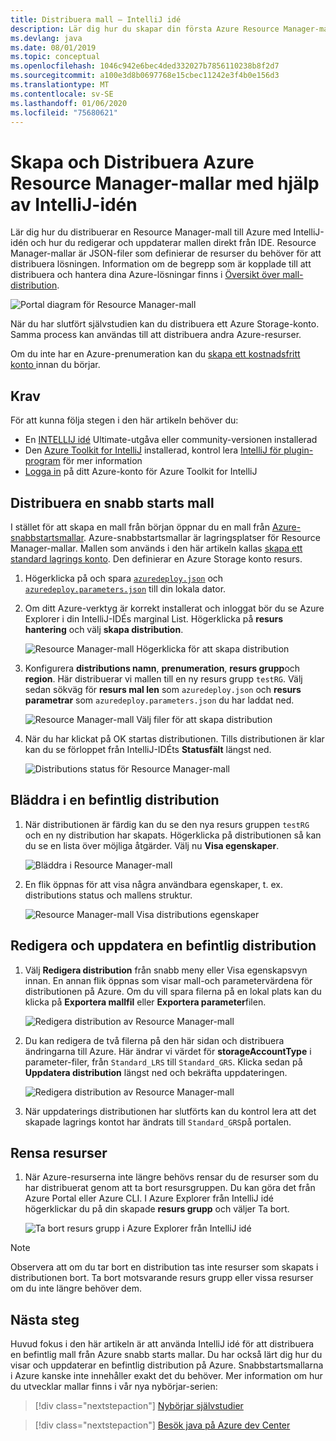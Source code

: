 ```yaml
---
title: Distribuera mall – IntelliJ idé
description: Lär dig hur du skapar din första Azure Resource Manager-mall med hjälp av IntelliJ-idén och hur du distribuerar den.
ms.devlang: java
ms.date: 08/01/2019
ms.topic: conceptual
ms.openlocfilehash: 1046c942e6bec4ded332027b7856110238b8f2d7
ms.sourcegitcommit: a100e3d8b0697768e15cbec11242e3f4b0e156d3
ms.translationtype: MT
ms.contentlocale: sv-SE
ms.lasthandoff: 01/06/2020
ms.locfileid: "75680621"
---
```

# <a name="create-and-deploy-azure-resource-manager-templates-by-using-the-intellij-idea"></a>Skapa och Distribuera Azure Resource Manager-mallar med hjälp av IntelliJ-idén

Lär dig hur du distribuerar en Resource Manager-mall till Azure med IntelliJ-idén och hur du redigerar och uppdaterar mallen direkt från IDE. Resource Manager-mallar är JSON-filer som definierar de resurser du behöver för att distribuera lösningen. Information om de begrepp som är kopplade till att distribuera och hantera dina Azure-lösningar finns i [Översikt över mall-distribution](overview.md).

![Portal diagram för Resource Manager-mall](./media/quickstart-create-templates-use-the-portal/azure-resource-manager-export-deploy-template-portal.png)

När du har slutfört självstudien kan du distribuera ett Azure Storage-konto. Samma process kan användas till att distribuera andra Azure-resurser.

Om du inte har en Azure-prenumeration kan du [skapa ett kostnadsfritt konto ](https://azure.microsoft.com/free/) innan du börjar.

## <a name="prerequisites"></a>Krav

För att kunna följa stegen i den här artikeln behöver du:

* En [INTELLIJ idé](https://www.jetbrains.com/idea/download/) Ultimate-utgåva eller community-versionen installerad
* Den [Azure Toolkit for IntelliJ](https://plugins.jetbrains.com/plugin/8053) installerad, kontrol lera [IntelliJ för plugin-program](https://www.jetbrains.com/help/idea/managing-plugins.html) för mer information
* [Logga in](/java/azure/intellij/azure-toolkit-for-intellij-sign-in-instructions) på ditt Azure-konto för Azure Toolkit for IntelliJ

## <a name="deploy-a-quickstart-template"></a>Distribuera en snabb starts mall

I stället för att skapa en mall från början öppnar du en mall från [Azure-snabbstartsmallar](https://azure.microsoft.com/resources/templates/). Azure-snabbstartsmallar är lagringsplatser för Resource Manager-mallar. Mallen som används i den här artikeln kallas [skapa ett standard lagrings konto](https://github.com/Azure/azure-quickstart-templates/tree/master/101-storage-account-create/). Den definierar en Azure Storage konto resurs.

1. Högerklicka på och spara [`azuredeploy.json`](https://raw.githubusercontent.com/Azure/azure-quickstart-templates/master/101-storage-account-create/azuredeploy.json) och [`azuredeploy.parameters.json`](https://raw.githubusercontent.com/Azure/azure-quickstart-templates/master/101-storage-account-create/azuredeploy.parameters.json) till din lokala dator.

1. Om ditt Azure-verktyg är korrekt installerat och inloggat bör du se Azure Explorer i din IntelliJ-IDÉs marginal List. Högerklicka på **resurs hantering** och välj **skapa distribution**.

    ![Resource Manager-mall Högerklicka för att skapa distribution](./media/create-templates-use-intellij/resource-manager-create-deployment-right-click.png)

1. Konfigurera **distributions namn**, **prenumeration**, **resurs grupp**och **region**. Här distribuerar vi mallen till en ny resurs grupp `testRG`. Välj sedan sökväg för **resurs mal len** som `azuredeploy.json` och **resurs parametrar** som `azuredeploy.parameters.json` du har laddat ned.

    ![Resource Manager-mall Välj filer för att skapa distribution](./media/create-templates-use-intellij/resource-manager-create-deployment-select-files.png)

1. När du har klickat på OK startas distributionen. Tills distributionen är klar kan du se förloppet från IntelliJ-IDÉts **Statusfält** längst ned.

    ![Distributions status för Resource Manager-mall](./media/create-templates-use-intellij/resource-manager-create-deployment-status.png)

## <a name="browse-an-existing-deployment"></a>Bläddra i en befintlig distribution

1. När distributionen är färdig kan du se den nya resurs gruppen `testRG` och en ny distribution har skapats. Högerklicka på distributionen så kan du se en lista över möjliga åtgärder. Välj nu **Visa egenskaper**.

    ![Bläddra i Resource Manager-mall](./media/create-templates-use-intellij/resource-manager-deployment-browse.png)

1. En flik öppnas för att visa några användbara egenskaper, t. ex. distributions status och mallens struktur.

    ![Resource Manager-mall Visa distributions egenskaper](./media/create-templates-use-intellij/resource-manager-deployment-show-properties.png)

## <a name="edit-and-update-an-existing-deployment"></a>Redigera och uppdatera en befintlig distribution

1. Välj **Redigera distribution** från snabb meny eller Visa egenskapsvyn innan. En annan flik öppnas som visar mall-och parametervärdena för distributionen på Azure. Om du vill spara filerna på en lokal plats kan du klicka på **Exportera mallfil** eller **Exportera parameter**filen.

    ![Redigera distribution av Resource Manager-mall](./media/create-templates-use-intellij/resource-manager-edit-deployment.png)

1. Du kan redigera de två filerna på den här sidan och distribuera ändringarna till Azure. Här ändrar vi värdet för **storageAccountType** i parameter-filer, från `Standard_LRS` till `Standard_GRS`. Klicka sedan på **Uppdatera distribution** längst ned och bekräfta uppdateringen.

    ![Redigera distribution av Resource Manager-mall](./media/create-templates-use-intellij/resource-manager-edit-deployment-update.png)

1. När uppdaterings distributionen har slutförts kan du kontrol lera att det skapade lagrings kontot har ändrats till `Standard_GRS`på portalen.

## <a name="clean-up-resources"></a>Rensa resurser

1. När Azure-resurserna inte längre behövs rensar du de resurser som du har distribuerat genom att ta bort resursgruppen. Du kan göra det från Azure Portal eller Azure CLI. I Azure Explorer från IntelliJ idé högerklickar du på din skapade **resurs grupp** och väljer Ta bort.

    ![Ta bort resurs grupp i Azure Explorer från IntelliJ idé](./media/create-templates-use-intellij/delete-resource-group.png)

> [!NOTE]
> Observera att om du tar bort en distribution tas inte resurser som skapats i distributionen bort. Ta bort motsvarande resurs grupp eller vissa resurser om du inte längre behöver dem.

## <a name="next-steps"></a>Nästa steg

Huvud fokus i den här artikeln är att använda IntelliJ idé för att distribuera en befintlig mall från Azure snabb starts mallar. Du har också lärt dig hur du visar och uppdaterar en befintlig distribution på Azure. Snabbstartsmallarna i Azure kanske inte innehåller exakt det du behöver. Mer information om hur du utvecklar mallar finns i vår nya nybörjar-serien:

> [!div class="nextstepaction"]
> [Nybörjar självstudier](./template-tutorial-create-first-template.md)

> [!div class="nextstepaction"]
> [Besök java på Azure dev Center](https://docs.microsoft.com/azure/java)
